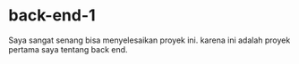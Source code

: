 # back-end-1
Saya sangat senang bisa menyelesaikan proyek ini. karena ini adalah proyek pertama saya tentang back end.

